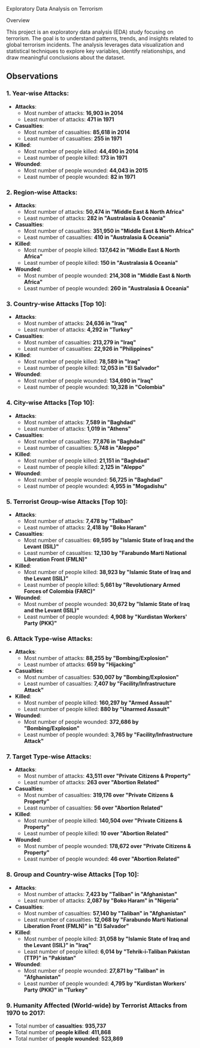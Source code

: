 Exploratory Data Analysis on Terrorism

Overview

This project is an exploratory data analysis (EDA) study focusing on terrorism. The goal is to understand patterns, trends, and insights related to global terrorism incidents. The analysis leverages data visualization and statistical techniques to explore key variables, identify relationships, and draw meaningful conclusions about the dataset.

## Observations 

### 1. Year-wise Attacks:
- **Attacks**:
  - Most number of attacks: **16,903 in 2014**
  - Least number of attacks: **471 in 1971**
- **Casualties**:
  - Most number of casualties: **85,618 in 2014**
  - Least number of casualties: **255 in 1971**
- **Killed**:
  - Most number of people killed: **44,490 in 2014**
  - Least number of people killed: **173 in 1971**
- **Wounded**:
  - Most number of people wounded: **44,043 in 2015**
  - Least number of people wounded: **82 in 1971**

### 2. Region-wise Attacks:
- **Attacks**:
  - Most number of attacks: **50,474 in "Middle East & North Africa"**
  - Least number of attacks: **282 in "Australasia & Oceania"**
- **Casualties**:
  - Most number of casualties: **351,950 in "Middle East & North Africa"**
  - Least number of casualties: **410 in "Australasia & Oceania"**
- **Killed**:
  - Most number of people killed: **137,642 in "Middle East & North Africa"**
  - Least number of people killed: **150 in "Australasia & Oceania"**
- **Wounded**:
  - Most number of people wounded: **214,308 in "Middle East & North Africa"**
  - Least number of people wounded: **260 in "Australasia & Oceania"**

### 3. Country-wise Attacks [Top 10]:
- **Attacks**:
  - Most number of attacks: **24,636 in "Iraq"**
  - Least number of attacks: **4,292 in "Turkey"**
- **Casualties**:
  - Most number of casualties: **213,279 in "Iraq"**
  - Least number of casualties: **22,926 in "Philippines"**
- **Killed**:
  - Most number of people killed: **78,589 in "Iraq"**
  - Least number of people killed: **12,053 in "El Salvador"**
- **Wounded**:
  - Most number of people wounded: **134,690 in "Iraq"**
  - Least number of people wounded: **10,328 in "Colombia"**

### 4. City-wise Attacks [Top 10]:
- **Attacks**:
  - Most number of attacks: **7,589 in "Baghdad"**
  - Least number of attacks: **1,019 in "Athens"**
- **Casualties**:
  - Most number of casualties: **77,876 in "Baghdad"**
  - Least number of casualties: **5,748 in "Aleppo"**
- **Killed**:
  - Most number of people killed: **21,151 in "Baghdad"**
  - Least number of people killed: **2,125 in "Aleppo"**
- **Wounded**:
  - Most number of people wounded: **56,725 in "Baghdad"**
  - Least number of people wounded: **4,955 in "Mogadishu"**

### 5. Terrorist Group-wise Attacks [Top 10]:
- **Attacks**:
  - Most number of attacks: **7,478 by "Taliban"**
  - Least number of attacks: **2,418 by "Boko Haram"**
- **Casualties**:
  - Most number of casualties: **69,595 by "Islamic State of Iraq and the Levant (ISIL)"**
  - Least number of casualties: **12,130 by "Farabundo Marti National Liberation Front (FMLN)"**
- **Killed**:
  - Most number of people killed: **38,923 by "Islamic State of Iraq and the Levant (ISIL)"**
  - Least number of people killed: **5,661 by "Revolutionary Armed Forces of Colombia (FARC)"**
- **Wounded**:
  - Most number of people wounded: **30,672 by "Islamic State of Iraq and the Levant (ISIL)"**
  - Least number of people wounded: **4,908 by "Kurdistan Workers' Party (PKK)"**

### 6. Attack Type-wise Attacks:
- **Attacks**:
  - Most number of attacks: **88,255 by "Bombing/Explosion"**
  - Least number of attacks: **659 by "Hijacking"**
- **Casualties**:
  - Most number of casualties: **530,007 by "Bombing/Explosion"**
  - Least number of casualties: **7,407 by "Facility/Infrastructure Attack"**
- **Killed**:
  - Most number of people killed: **160,297 by "Armed Assault"**
  - Least number of people killed: **880 by "Unarmed Assault"**
- **Wounded**:
  - Most number of people wounded: **372,686 by "Bombing/Explosion"**
  - Least number of people wounded: **3,765 by "Facility/Infrastructure Attack"**

### 7. Target Type-wise Attacks:
- **Attacks**:
  - Most number of attacks: **43,511 over "Private Citizens & Property"**
  - Least number of attacks: **263 over "Abortion Related"**
- **Casualties**:
  - Most number of casualties: **319,176 over "Private Citizens & Property"**
  - Least number of casualties: **56 over "Abortion Related"**
- **Killed**:
  - Most number of people killed: **140,504 over "Private Citizens & Property"**
  - Least number of people killed: **10 over "Abortion Related"**
- **Wounded**:
  - Most number of people wounded: **178,672 over "Private Citizens & Property"**
  - Least number of people wounded: **46 over "Abortion Related"**

### 8. Group and Country-wise Attacks [Top 10]:
- **Attacks**:
  - Most number of attacks: **7,423 by "Taliban" in "Afghanistan"**
  - Least number of attacks: **2,087 by "Boko Haram" in "Nigeria"**
- **Casualties**:
  - Most number of casualties: **57,140 by "Taliban" in "Afghanistan"**
  - Least number of casualties: **12,068 by "Farabundo Marti National Liberation Front (FMLN)" in "El Salvador"**
- **Killed**:
  - Most number of people killed: **31,058 by "Islamic State of Iraq and the Levant (ISIL)" in "Iraq"**
  - Least number of people killed: **6,014 by "Tehrik-i-Taliban Pakistan (TTP)" in "Pakistan"**
- **Wounded**:
  - Most number of people wounded: **27,871 by "Taliban" in "Afghanistan"**
  - Least number of people wounded: **4,795 by "Kurdistan Workers' Party (PKK)" in "Turkey"**

### 9. Humanity Affected (World-wide) by Terrorist Attacks from 1970 to 2017:
- Total number of **casualties**: **935,737**
- Total number of **people killed**: **411,868**
- Total number of **people wounded**: **523,869**
```
